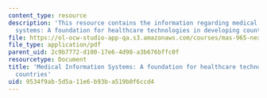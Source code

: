 ```yaml
---
content_type: resource
description: 'This resource contains the information regarding medical information
  systems: A foundation for healthcare technologies in developing countries.'
file: https://ol-ocw-studio-app-qa.s3.amazonaws.com/courses/mas-965-nextlab-i-designing-mobile-technologies-for-the-next-billion-users-fall-2008/9534f9ab5d5a11e6b93ba519b0f6ccd4_MITMAS_965F08_clifford2008.pdf
file_type: application/pdf
parent_uid: 2c9b7772-d100-17e6-4d98-a3b676bffc0f
resourcetype: Document
title: 'Medical Information Systems: A foundation for healthcare technologies in developing
  countries'
uid: 9534f9ab-5d5a-11e6-b93b-a519b0f6ccd4
---
```

